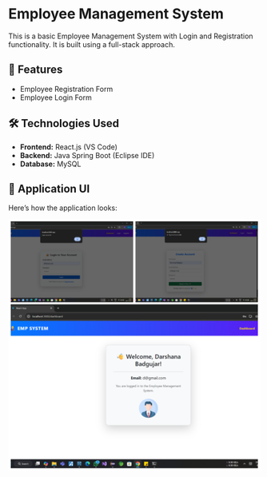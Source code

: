 





# Employee Management System

This is a basic Employee Management System with Login and Registration functionality. It is built using a full-stack approach.

## 🚀 Features
- Employee Registration Form
- Employee Login Form

## 🛠️ Technologies Used
- **Frontend:** React.js (VS Code)
- **Backend:** Java Spring Boot (Eclipse IDE)
- **Database:** MySQL


## 📸 Application UI

Here’s how the application looks:

![App UI](./EMPOUTPUT.png)



